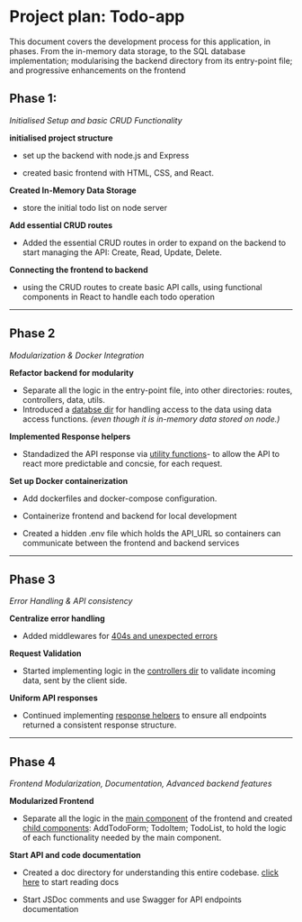 # Project plan: Todo-app

This document covers the development process for this application, in phases. From the in-memory data storage, to the SQL database implementation; modularising the backend directory from its entry-point file; and progressive enhancements on the frontend 



## Phase 1: 
_Initialised Setup and basic CRUD Functionality_

**initialised project structure**
- set up the backend with node.js and Express

- created basic frontend with HTML, CSS, and React.

**Created In-Memory Data Storage**
- store the initial todo list on node server

**Add essential CRUD routes**
- Added the essential CRUD routes in order to expand on the backend to start managing the API: Create, Read, Update, Delete. 

**Connecting the frontend to backend**
- using the CRUD routes to create basic API calls, using functional components in React to handle each todo operation

---

## Phase 2
_Modularization & Docker Integration_

**Refactor backend for modularity**
- Separate all the logic in the entry-point file, into other directories: routes, controllers, data, utils.
- Introduced a [databse dir](../backend/src/data/todoStore.js) for handling access to the data using data access functions. _(even though it is  in-memory data stored on node.)_

**Implemented Response helpers**

- Standadized the API response via [utility functions](../backend/src/utils/responseHelpers.js)- to allow the API to react more predictable and concsie, for each request.

**Set up Docker containerization**

- Add dockerfiles and docker-compose configuration.

- Containerize frontend and backend for local development 

- Created a hidden .env file which holds the API_URL so containers can communicate between the frontend and backend services   

---

## Phase 3 
_Error Handling & API consistency_

**Centralize error handling**
- Added middlewares for [404s and unexpected errors](../backend/src/index.js) 

**Request Validation**
- Started implementing logic in the [controllers dir](../backend/src/controllers/todosController.js) to validate incoming data, sent by the client side.

**Uniform API responses**
- Continued implementing [response helpers](../backend/src/utils/responseHelpers.js) to ensure all endpoints returned a consistent response structure.  

---

## Phase 4 
_Frontend Modularization, Documentation, Advanced backend features_

**Modularized Frontend**
- Separate all the logic in the [main component](../frontend/src/App.jsx) of the frontend and created [child components](../frontend/src/components): AddTodoForm; TodoItem; TodoList, to hold the logic of each functionality needed by the main component.


 **Start API and code documentation** 
 - Created a doc directory for understanding this entire codebase. [click here](../docs/README.md) to start reading docs 

- Start JSDoc comments and use Swagger for API endpoints documentation

<!-- - add advanced todo operations for UI improvements (e.g. mark complete, filter/search) -->

<!-- added unit testing  -->

<!-- this is the complete detailed objective list phase of  4:

1. User Experience & UI Enhancements
 Add confirmation dialogs/modals for delete/edit actions
 Add notification system (e.g., for successful or failed actions)
 Improve input validation (e.g., prevent empty/duplicate todos)
 Add a “Clear All” button with confirmation

COMPLETED
2. Advanced Functionality
 Add ability to mark todos as completed or active
 Implement filter controls (show: all, completed, active)
 Add sorting options (by creation date, alphabetical, etc.)
 Add support for editing todo details inline

3. Frontend Features
 Add visual indicators (e.g., strikethrough for completed)
 Add responsive/mobile-friendly styling
 Add keyboard accessibility (tab/enter for actions)
 Add animations/transitions for adding/removing/editing todos

4. Backend Improvements
 Refactor API responses for consistency
 Add API endpoint for bulk actions (e.g., delete all, mark all completed)
 Implement basic rate limiting or request validation for robustness
 
5. Testing & Quality
 Write unit tests for frontend components (using Jest, React Testing Library)
 Write integration tests for API endpoints (using supertest, etc.)
 Add linting and code formatting (e.g., ESLint, Prettier)-->